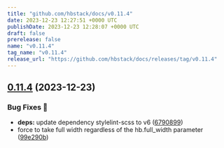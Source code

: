 ```yaml
---
title: "github.com/hbstack/docs/v0.11.4"
date: 2023-12-23 12:27:51 +0000 UTC
publishDate: 2023-12-23 12:28:07 +0000 UTC
draft: false
prerelease: false
name: "v0.11.4"
tag_name: "v0.11.4"
release_url: "https://github.com/hbstack/docs/releases/tag/v0.11.4"
---
```


## [0.11.4](https://github.com/hbstack/docs/compare/v0.11.3...v0.11.4) (2023-12-23)


### Bug Fixes 🐞

* **deps:** update dependency stylelint-scss to v6 ([6790899](https://github.com/hbstack/docs/commit/6790899dfda18abda1efd019b505fcf204b89a4d))
* force to take full width regardless of the hb.full_width parameter ([99e290b](https://github.com/hbstack/docs/commit/99e290ba856d6bb58e8686e62eed76b69e0bd9eb))

